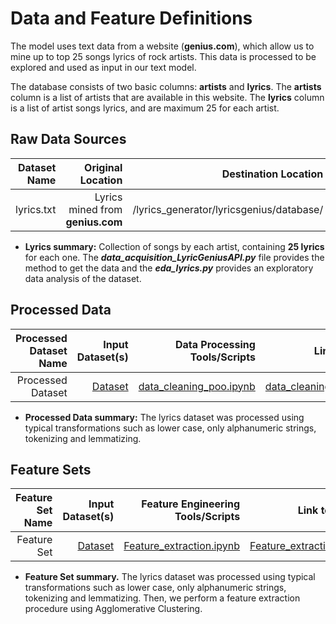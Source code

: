 # Data and Feature Definitions

The model uses text data from a website (**genius.com**), which allow us to mine up to top 25 songs lyrics of rock artists. This data is processed to be explored and used as input in our text model.

The database consists of two basic columns: **artists** and **lyrics**. The **artists** column is a list of artists that are available in this website. The **lyrics** column is a list of artist songs lyrics, and are maximum 25 for each artist.

## Raw Data Sources

| Dataset Name | Original Location   | Destination Location  | Data Movement Tools / Scripts | Link to Report |
| ---:| ---: | ---: | ---: | -----: |
| lyrics.txt | Lyrics mined from **genius.com** | /lyrics_generator/lyricsgenius/database/ | [data_acquisition_LyricGeniusAPI.py](https://github.com/mlds6-jwj/lyrics_generator/blob/main/scripts/data_acquisition/data_acquisition_LyricGeniusAPI.py) | [eda_lyrics.ipynb](https://github.com/mlds6-jwj/lyrics_generator/blob/main/scripts/eda/eda_lyrics.ipynb)|

* **Lyrics summary:** Collection of songs by each artist, containing **25 lyrics** for each one. The ***data_acquisition_LyricGeniusAPI.py*** file provides the method to get the data and the ***eda_lyrics.py*** provides an exploratory data analysis of the dataset.

## Processed Data
| Processed Dataset Name | Input Dataset(s)   | Data Processing Tools/Scripts | Link to Report |
| ---:| ---: | ---: | ---: | 
| Processed Dataset | [Dataset](https://github.com/mlds6-jwj/lyrics_generator/blob/main/lyricsgenius/database/lyrics.txt) | [data_cleaning_poo.ipynb](https://github.com/mlds6-jwj/lyrics_generator/blob/main/scripts/preprocessing/data_cleaning_poo.ipynb) | [data_cleaning_poo.ipynb](https://github.com/mlds6-jwj/lyrics_generator/blob/main/scripts/preprocessing/data_cleaning_poo.ipynb) |
* **Processed Data summary:** The lyrics dataset was processed using typical transformations such as lower case, only alphanumeric strings, tokenizing and lemmatizing.

## Feature Sets

| Feature Set Name | Input Dataset(s)   | Feature Engineering Tools/Scripts | Link to Report |
| ---:| ---: | ---: | ---: | 
| Feature Set | [Dataset](https://github.com/mlds6-jwj/lyrics_generator/blob/main/lyricsgenius/database/data_preprocessed/artist_corpus.csv) | [Feature_extraction.ipynb](https://github.com/mlds6-jwj/lyrics_generator/blob/main/scripts/preprocessing/Feature_extraction.ipynb) | [Feature_extraction.ipynb](https://github.com/mlds6-jwj/lyrics_generator/blob/main/scripts/preprocessing/Feature_extraction.ipynb)|

* **Feature Set summary.** The lyrics dataset was processed using typical transformations such as lower case, only alphanumeric strings, tokenizing and lemmatizing. Then, we perform a feature extraction procedure using Agglomerative Clustering.
